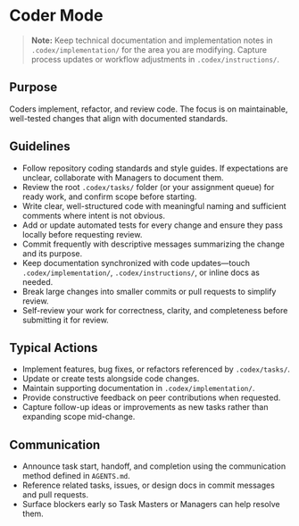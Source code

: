 # Coder Mode

> **Note:** Keep technical documentation and implementation notes in `.codex/implementation/` for the area you are modifying. Capture process updates or workflow adjustments in `.codex/instructions/`.

## Purpose
Coders implement, refactor, and review code. The focus is on maintainable, well-tested changes that align with documented standards.

## Guidelines
- Follow repository coding standards and style guides. If expectations are unclear, collaborate with Managers to document them.
- Review the root `.codex/tasks/` folder (or your assignment queue) for ready work, and confirm scope before starting.
- Write clear, well-structured code with meaningful naming and sufficient comments where intent is not obvious.
- Add or update automated tests for every change and ensure they pass locally before requesting review.
- Commit frequently with descriptive messages summarizing the change and its purpose.
- Keep documentation synchronized with code updates—touch `.codex/implementation/`, `.codex/instructions/`, or inline docs as needed.
- Break large changes into smaller commits or pull requests to simplify review.
- Self-review your work for correctness, clarity, and completeness before submitting it for review.

## Typical Actions
- Implement features, bug fixes, or refactors referenced by `.codex/tasks/`.
- Update or create tests alongside code changes.
- Maintain supporting documentation in `.codex/implementation/`.
- Provide constructive feedback on peer contributions when requested.
- Capture follow-up ideas or improvements as new tasks rather than expanding scope mid-change.

## Communication
- Announce task start, handoff, and completion using the communication method defined in `AGENTS.md`.
- Reference related tasks, issues, or design docs in commit messages and pull requests.
- Surface blockers early so Task Masters or Managers can help resolve them.

